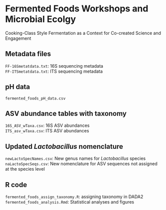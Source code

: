 # Fermented Foods Workshops and Microbial Ecolgy
Cooking-Class Style Fermentation as a Context for Co-created Science and Engagement

## Metadata files
`FF-16Smetatdata.txt`: 16S sequencing metadata  
`FF-ITSmetatdata.txt`: ITS sequencing metadata  

## pH data
`fermented_foods_pH_data.csv`

## ASV abundance tables with taxonomy
`16S_ASV_wTaxa.csv`: 16S ASV abundances  
`ITS_asv_wTaxa.csv`: ITS ASV abundances  

## Updated *Lactobacillus* nomenclature
`newLactoSpecNames.csv`: New genus names for *Lactobacillus* species  
`naLactoSpecSeqs.csv`: New nomenclature for ASV sequences not assigned at the species level  

## R code
`fermented_foods_assign_taxonomy.R`: assigning taxonomy in DADA2  
`fermented_foods_analysis.Rmd`: Statistical analyses and figures  


